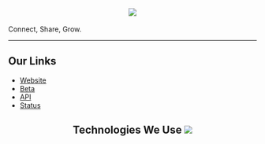 <h2 align='center'>
  <img src="https://cdn.discordapp.com/attachments/921791342491881492/1247032116542308425/4D76EDEE-693C-4433-A26B-43F1B1363A15.png?ex=665e8ca9&is=665d3b29&hm=fac4efa7b807c868986ae866c75762e068af68f69777047bb87fb58e592ef817&" />
  <br> 
</h2>
<p>
Connect, Share, Grow.
</p>
<hr>

<h2>
  Our Links
</h2>

<ul>
  <li><a href="https://netsocial.app">Website</a></li>
<li><a href="https://beta.netsocial.app">Beta</a></li>
<li><a href="https://api.netsocial.app">API</a></li>
  <li><a href="https://status.netsocial.app">Status</a></li>
</ul>

<h2 align='center'>
 Technologies We Use
<img src="https://skillicons.dev/icons?i=github,git,cloudflare,go,nodejs,react,nextjs,tailwind,mongodb,ts,vercel&theme=dark" />
</div>
</h2>
